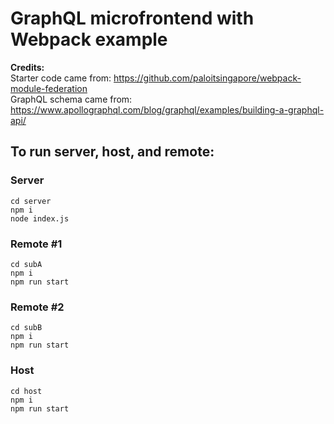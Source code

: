 # GraphQL microfrontend with Webpack example
<b>Credits:</b>
<br />
Starter code came from: https://github.com/paloitsingapore/webpack-module-federation
<br />
GraphQL schema came from: https://www.apollographql.com/blog/graphql/examples/building-a-graphql-api/

## To run server, host, and remote:
 
### Server
```
cd server
npm i
node index.js
```

### Remote #1
```
cd subA
npm i
npm run start
```

### Remote #2
```
cd subB
npm i
npm run start
```

### Host
```
cd host
npm i
npm run start
```
